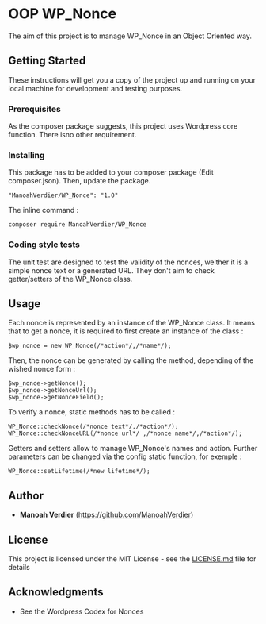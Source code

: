# OOP WP_Nonce

The aim of this project is to manage WP_Nonce in an Object Oriented way.

## Getting Started

These instructions will get you a copy of the project up and running on your local machine for development and testing purposes. 

### Prerequisites

As the composer package suggests, this project uses Wordpress core function. There isno other requirement.


### Installing

This package has to be added to your composer package (Edit composer.json). Then, update the package.

```
"ManoahVerdier/WP_Nonce": "1.0"
```

The inline command : 

```
composer require ManoahVerdier/WP_Nonce
```

### Coding style tests

The unit test are designed to test the validity of the nonces, weither it is a simple nonce text or a generated URL.
They don't aim to check getter/setters of the WP_Nonce class.



## Usage

Each nonce is represented by an instance of the WP_Nonce class.
It means that to get a nonce, it is required to first create an instance of the class : 
```
$wp_nonce = new WP_Nonce(/*action*/,/*name*/);
```

Then, the nonce can be generated by calling the method, depending of the wished nonce form : 

```
$wp_nonce->getNonce();
$wp_nonce->getNonceUrl();
$wp_nonce->getNonceField();
```

To verify a nonce,  static methods has to be called : 

```
WP_Nonce::checkNonce(/*nonce text*/,/*action*/);
WP_Nonce::checkNonceURL(/*nonce url*/ ,/*nonce name*/,/*action*/);
```

Getters and setters allow to manage WP_Nonce's names and action.
Further parameters can be changed via the config static function, for exemple : 

```
WP_Nonce::setLifetime(/*new lifetime*/);
```


## Author

* **Manoah Verdier** (https://github.com/ManoahVerdier)


## License

This project is licensed under the MIT License - see the [LICENSE.md](LICENSE.md) file for details

## Acknowledgments

* See the Wordpress Codex for Nonces
